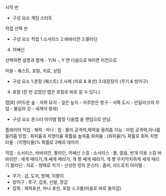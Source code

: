 시작 씬
- 구성 요소
게임 스타트

직업 선택 씬
- 구성 요소
직업
1.소서리스
2.바바리안
3.팔라딘
4. 어쌔신

선택하면  설명과 함께 - Y/N -, Y 면 다음으로 N이면 이전으로.


마을 - 퀘스트, 포탈, 치료, 상점
- 구성 요소
1.촌장 (퀘스트)
2.사제 (치료 & 포션)
3.대장장이 (무기 & 방어구)
4. 포탈 (한 번 갔었던 맵은 포탈로 바로 갈 수 있다.)


맵[8] (어두운 숲 - 지하 묘지 - 깊은 늪지 - 저주받은 항구 - 서쪽 도시 - 빈달라크의 무덤 - 불길의 강 - 세계석 왕좌)
- 구성 요소
몬스터
아이템
함정
다음맵
을 랜덤으로 만남.



플레이어 
직업 : 
체력 :
마나 :
힘 : 물리 공격력,체력을 올려줌
지능 : 마법 공격력,마나를 올려줌
민첩 : 회피율과 치명타율 확률을 높여줌
회피율 : (회피율)% 확률로 회피
치명타율 : (치명타율)% 확률로 2배의 데미지



직업 : 소서리스, 바바리안, 팔라딘, 어쌔신
스킬 :
    소서리스 : 불, 얼음, 번개 이용 스킬
    바바리안 : 세게 때리기,개 쎄게 때리기, 개 짱 쎄게 때리기, 개 짱 무지막지하게 세게 때리기
    팔라딘 :  치료 - 방패로 치기 - 신성한 망치
몬스터 : 좀비, 라드로치
아이템 : 
- 무기 : 검, 도끼, 방패, 지팡이 
- 방어구 : 투구, 갑옷, 신발, 장갑
- 잡화 : 체력포션, 마나 포션, 포탈 스크롤(마을로 바로 돌아감)